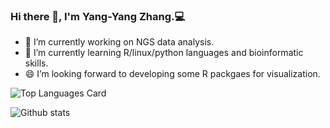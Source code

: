 ### Hi there 👋, I'm Yang-Yang Zhang.💻 

<!--
**pigudog/pigudog** is a ✨ _special_ ✨ repository because its `README.md` (this file) appears on your GitHub profile.

Here are some ideas to get you started:

- 🔭 I’m currently working on ...
- 🌱 I’m currently learning ...
- 👯 I’m looking to collaborate on ...
- 🤔 I’m looking for help with ...
- 💬 Ask me about ...
- 📫 How to reach me: ...
- 😄 Pronouns: ...
- ⚡ Fun fact: ...
-->
- 🔭 I’m currently working on NGS data analysis.
- 🌱 I’m currently learning R/linux/python languages and bioinformatic skills.
- 😄 I’m looking forward to developing some R packgaes for visualization.


![Top Languages Card](https://github-readme-stats.vercel.app/api/top-langs/?username=pigudog&layout=compact)

![Github stats](https://github-readme-stats.vercel.app/api?username=pigudog&theme=highcontrast&show_icons=true&count_private=true)


